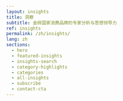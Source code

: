 ```yaml
---
layout: insights
title: 洞察
subtitle: 金砖国家消费品牌的专家分析与思想领导力
ref: insights
permalink: /zh/insights/
lang: zh
sections:
  - hero
  - featured-insights
  - insights-search
  - category-highlights
  - categories
  - all-insights
  - subscribe
  - contact-cta
---
```

